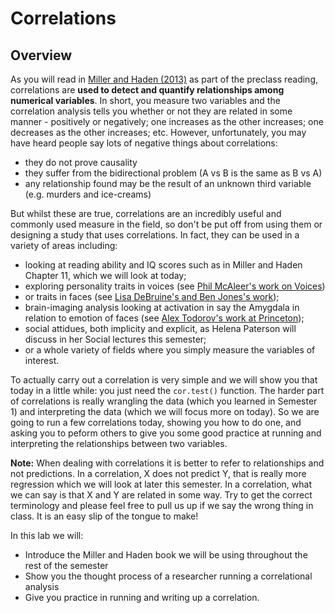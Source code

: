 
# Correlations

## Overview

As you will read in <a href="https://drive.google.com/file/d/0B1fyuTuvj3YoaFdUR3FZaXNuNXc/view" target = "_blank">Miller and Haden (2013)</a> as part of the preclass reading, correlations are **used to detect and quantify relationships among numerical variables**. In short, you measure two variables and the correlation analysis tells you whether or not they are related in some manner - positively or negatively; one increases as the other increases; one decreases as the other increases; etc. However, unfortunately, you may have heard people say lots of negative things about correlations:

* they do not prove causality
* they suffer from the bidirectional problem (A vs B is the same as B vs A)
* any relationship found may be the result of an unknown third variable (e.g. murders and ice-creams)

But whilst these are true, correlations are an incredibly useful and commonly used measure in the field, so don't be put off from using them or designing a study that uses correlations. In fact, they can be used in a variety of areas including: 

* looking at reading ability and IQ scores such as in Miller and Haden Chapter 11, which we will look at today; 
* exploring personality traits in voices (see <a href="http://journals.plos.org/plosone/article?id=10.1371/journal.pone.0185651" target = "_blank">Phil McAleer's work on Voices</a>)
* or traits in faces (see <a href="http://facelab.org/" target = "_blank">Lisa DeBruine's and Ben Jones's work</a>);
* brain-imaging analysis looking at activation in say the Amygdala in relation to emotion of faces (see <a href="https://psych.princeton.edu/person/alexander-todorov" target = "_blank">Alex Todorov's work at Princeton</a>);
* social attidues, both implicity and explicit, as Helena Paterson will discuss in her Social lectures this semester;
* or a whole variety of fields where you simply measure the variables of interest.

To actually carry out a correlation is very simple and we will show you that today in a little while: you just need the `cor.test()` function.  The harder part of correlations is really wrangling the data (which you learned in Semester 1) and interpreting the data (which we will focus more on today). So we are going to run a few correlations today, showing you how to do one, and asking you to peform others to give you some good practice at running and interpreting the relationships between two variables. 

**Note:** When dealing with correlations it is better to refer to relationships and not predictions. In a correlation, X does not predict Y, that is really more regression which we will look at later this semester. In a correlation, what we can say is that X and Y are related in some way. Try to get the correct terminology and please feel free to pull us up if we say the wrong thing in class. It is an easy slip of the tongue to make!

In this lab we will:

* Introduce the Miller and Haden book we will be using throughout the rest of the semester
* Show you the thought process of a researcher running a correlational analysis
* Give you practice in running and writing up a correlation.
